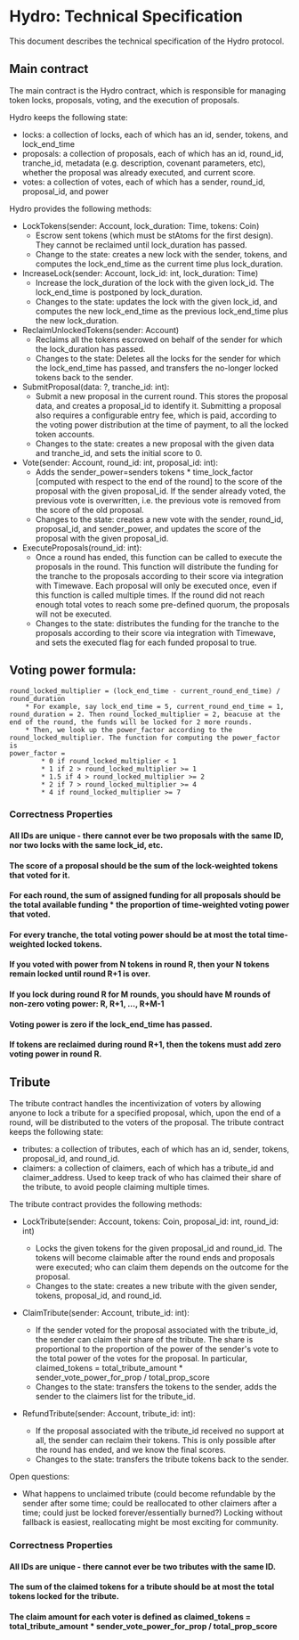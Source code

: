 # Hydro: Technical Specification
This document describes the technical specification of the Hydro protocol. 

## Main contract
The main contract is the Hydro contract, which is responsible for managing token locks,
proposals, voting, and the execution of proposals.

Hydro keeps the following state:
* locks: a collection of locks, each of which has an id, sender, tokens, and lock_end_time
* proposals: a collection of proposals, each of which has an id, round_id, tranche_id, metadata (e.g. description, covenant parameters, etc), whether the proposal was already executed, and current score.
* votes: a collection of votes, each of which has a sender, round_id, proposal_id, and power

Hydro provides the following methods:
* LockTokens(sender: Account, lock_duration: Time, tokens: Coin)
    * Escrow sent tokens (which must be stAtoms for the first design). They cannot be reclaimed until lock_duration has passed.
    * Change to the state: creates a new lock with the sender, tokens, and computes the lock_end_time as the current time plus lock_duration.
* IncreaseLock(sender: Account, lock_id: int, lock_duration: Time)
    * Increase the lock_duration of the lock with the given lock_id. The lock_end_time is postponed by lock_duration.
    * Changes to the state: updates the lock with the given lock_id, and computes the new lock_end_time as the previous lock_end_time plus the new lock_duration.
* ReclaimUnlockedTokens(sender: Account)
	* Reclaims all the tokens escrowed on behalf of the sender for which the lock_duration has passed.
	* Changes to the state: Deletes all the locks for the sender for which the lock_end_time has passed, and transfers the no-longer locked tokens back to the sender.
* SubmitProposal(data: ?, tranche_id: int):
    * Submit a new proposal in the current round. This stores the proposal data, and creates a proposal_id to identify it. Submitting a proposal also requires a configurable entry fee, which is paid, according to the
    voting power distribution at the time of payment, to all the locked token accounts.
    * Changes to the state: creates a new proposal with the given data and tranche_id, and sets the initial score to 0.
* Vote(sender: Account, round_id: int, proposal_id: int):
    * Adds the sender_power=senders tokens * time_lock_factor [computed with respect to the end of the round] to the score of the proposal with the given proposal_id. If the sender already voted, the previous vote is overwritten, i.e. the previous vote is removed from the score of the old proposal.
    * Changes to the state: creates a new vote with the sender, round_id, proposal_id, and sender_power, and updates the score of the proposal with the given proposal_id.
* ExecuteProposals(round_id: int):
    * Once a round has ended, this function can be called to execute the proposals in the round. This function will distribute the funding for the tranche to the proposals according to their score via integration with Timewave.
    Each proposal will only be executed once, even if this function is called multiple times. If the round did not reach enough total votes to reach some pre-defined quorum, the proposals will not be executed.
    * Changes to the state: distributes the funding for the tranche to the proposals according to their score via integration with Timewave, and sets the executed flag for each funded proposal to true.

## Voting power formula:
    round_locked_multiplier = (lock_end_time - current_round_end_time) / round_duration
        * For example, say lock_end_time = 5, current_round_end_time = 1, round_duration = 2. Then round_locked_multiplier = 2, beacuse at the end of the round, the funds will be locked for 2 more rounds.
        * Then, we look up the power_factor according to the round_locked_multiplier. The function for computing the power_factor is
    power_factor = 
            * 0 if round_locked_multiplier < 1
            * 1 if 2 > round_locked_multiplier >= 1
            * 1.5 if 4 > round_locked_multiplier >= 2
            * 2 if 7 > round_locked_multiplier >= 4
            * 4 if round_locked_multiplier >= 7


### Correctness Properties

#### All IDs are unique - there cannot ever be two proposals with the same ID, nor two locks with the same lock_id, etc.

#### The score of a proposal should be the sum of the lock-weighted tokens that voted for it.

#### For each round, the sum of assigned funding for all proposals should be the total available funding * the proportion of time-weighted voting power that voted.

#### For every tranche, the total voting power should be at most the total time-weighted locked tokens.

#### If you voted with power from N tokens in round R, then your N tokens remain locked until round R+1 is over. 

#### If you lock during round R for M rounds, you should have M rounds of non-zero voting power: R, R+1, ..., R+M-1

#### Voting power is zero if the lock_end_time has passed.

#### If tokens are reclaimed during round R+1, then the tokens must add zero voting power in round R.


## Tribute
The tribute contract handles the incentivization of voters by allowing anyone to
lock a tribute for a specified proposal, which, upon the end of a round, will be distributed to
the voters of the proposal. The tribute contract keeps the following state:
* tributes: a collection of tributes, each of which has an id, sender, tokens, proposal_id, and round_id.
* claimers: a collection of claimers, each of which has a tribute_id and claimer_address. Used to keep track of who has claimed their share of the tribute, to avoid people claiming multiple times.

The tribute contract provides the following methods:
* LockTribute(sender: Account, tokens: Coin, proposal_id: int, round_id: int)
    * Locks the given tokens for the given proposal_id and round_id. The tokens will become claimable after the round ends and proposals were executed; who can claim them depends on the outcome
    for the proposal.
    * Changes to the state: creates a new tribute with the given sender, tokens, proposal_id, and round_id.

* ClaimTribute(sender: Account, tribute_id: int):
    * If the sender voted for the proposal associated with the tribute_id, the sender can claim their share of the tribute. The share is proportional to the proportion of the power of the
    sender's vote to the total power of the votes for the proposal. In particular, claimed_tokens = total_tribute_amount * sender_vote_power_for_prop / total_prop_score
    * Changes to the state: transfers the tokens to the sender, adds the sender to the claimers list for the tribute_id.

* RefundTribute(sender: Account, tribute_id: int):
    * If the proposal associated with the tribute_id received no support at all, the sender can reclaim their tokens. This is only possible after the round has ended, and we know the final scores.
    * Changes to the state: transfers the tribute tokens back to the sender.

Open questions:
* What happens to unclaimed tribute (could become refundable by the sender after some time; could be reallocated to other claimers after a time; could just be locked forever/essentially burned?) Locking without fallback is easiest, reallocating might be most exciting for community.


### Correctness Properties

#### All IDs are unique - there cannot ever be two tributes with the same ID.

#### The sum of the claimed tokens for a tribute should be at most the total tokens locked for the tribute.

#### The claim amount for each voter is defined as claimed_tokens = total_tribute_amount * sender_vote_power_for_prop / total_prop_score